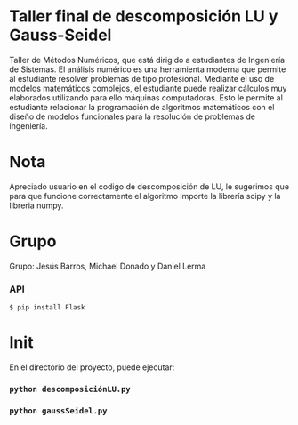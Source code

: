# Taller final de descomposición LU y Gauss-Seidel

Taller de Métodos Numéricos, que está dirigido a estudiantes de Ingeniería de Sistemas. El análisis numérico es una herramienta moderna que permite al estudiante resolver problemas de tipo profesional.   Mediante el uso de modelos matemáticos complejos, el estudiante puede realizar cálculos muy elaborados utilizando para ello máquinas computadoras.  Esto le permite al estudiante relacionar la programación de algoritmos matemáticos con el diseño de modelos funcionales para la resolución de problemas de ingeniería.

# Nota

Apreciado usuario en el codigo de descomposición de LU, le sugerimos que para que funcione correctamente el algoritmo importe la librería scipy y la libreria numpy.

# Grupo

Grupo: Jesús Barros, Michael Donado y Daniel Lerma 

### API
```
$ pip install Flask
```
# Init

En el directorio del proyecto, puede ejecutar:

### `python descomposiciónLU.py`
### `python gaussSeidel.py`
